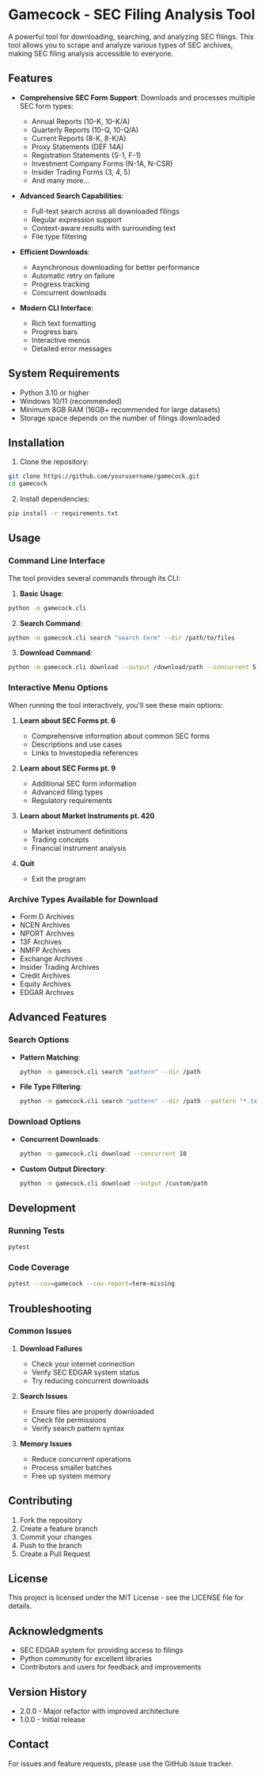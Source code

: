 # Gamecock - SEC Filing Analysis Tool

A powerful tool for downloading, searching, and analyzing SEC filings. This tool allows you to scrape and analyze various types of SEC archives, making SEC filing analysis accessible to everyone.

## Features

- **Comprehensive SEC Form Support**: Downloads and processes multiple SEC form types:
  - Annual Reports (10-K, 10-K/A)
  - Quarterly Reports (10-Q, 10-Q/A)
  - Current Reports (8-K, 8-K/A)
  - Proxy Statements (DEF 14A)
  - Registration Statements (S-1, F-1)
  - Investment Company Forms (N-1A, N-CSR)
  - Insider Trading Forms (3, 4, 5)
  - And many more...

- **Advanced Search Capabilities**:
  - Full-text search across all downloaded filings
  - Regular expression support
  - Context-aware results with surrounding text
  - File type filtering

- **Efficient Downloads**:
  - Asynchronous downloading for better performance
  - Automatic retry on failure
  - Progress tracking
  - Concurrent downloads

- **Modern CLI Interface**:
  - Rich text formatting
  - Progress bars
  - Interactive menus
  - Detailed error messages

## System Requirements

- Python 3.10 or higher
- Windows 10/11 (recommended)
- Minimum 8GB RAM (16GB+ recommended for large datasets)
- Storage space depends on the number of filings downloaded

## Installation

1. Clone the repository:
```bash
git clone https://github.com/yourusername/gamecock.git
cd gamecock
```

2. Install dependencies:
```bash
pip install -r requirements.txt
```

## Usage

### Command Line Interface

The tool provides several commands through its CLI:

1. **Basic Usage**:
```bash
python -m gamecock.cli
```

2. **Search Command**:
```bash
python -m gamecock.cli search "search term" --dir /path/to/files
```

3. **Download Command**:
```bash
python -m gamecock.cli download --output /download/path --concurrent 5
```

### Interactive Menu Options

When running the tool interactively, you'll see these main options:

1. **Learn about SEC Forms pt. 6**
   - Comprehensive information about common SEC forms
   - Descriptions and use cases
   - Links to Investopedia references

2. **Learn about SEC Forms pt. 9**
   - Additional SEC form information
   - Advanced filing types
   - Regulatory requirements

3. **Learn about Market Instruments pt. 420**
   - Market instrument definitions
   - Trading concepts
   - Financial instrument analysis

4. **Quit**
   - Exit the program

### Archive Types Available for Download

- Form D Archives
- NCEN Archives
- NPORT Archives
- 13F Archives
- NMFP Archives
- Exchange Archives
- Insider Trading Archives
- Credit Archives
- Equity Archives
- EDGAR Archives

## Advanced Features

### Search Options

- **Pattern Matching**:
  ```bash
  python -m gamecock.cli search "pattern" --dir /path
  ```

- **File Type Filtering**:
  ```bash
  python -m gamecock.cli search "pattern" --dir /path --pattern "*.txt"
  ```

### Download Options

- **Concurrent Downloads**:
  ```bash
  python -m gamecock.cli download --concurrent 10
  ```

- **Custom Output Directory**:
  ```bash
  python -m gamecock.cli download --output /custom/path
  ```

## Development

### Running Tests

```bash
pytest
```

### Code Coverage

```bash
pytest --cov=gamecock --cov-report=term-missing
```

## Troubleshooting

### Common Issues

1. **Download Failures**
   - Check your internet connection
   - Verify SEC EDGAR system status
   - Try reducing concurrent downloads

2. **Search Issues**
   - Ensure files are properly downloaded
   - Check file permissions
   - Verify search pattern syntax

3. **Memory Issues**
   - Reduce concurrent operations
   - Process smaller batches
   - Free up system memory

## Contributing

1. Fork the repository
2. Create a feature branch
3. Commit your changes
4. Push to the branch
5. Create a Pull Request

## License

This project is licensed under the MIT License - see the LICENSE file for details.

## Acknowledgments

- SEC EDGAR system for providing access to filings
- Python community for excellent libraries
- Contributors and users for feedback and improvements

## Version History

- 2.0.0 - Major refactor with improved architecture
- 1.0.0 - Initial release

## Contact

For issues and feature requests, please use the GitHub issue tracker.
